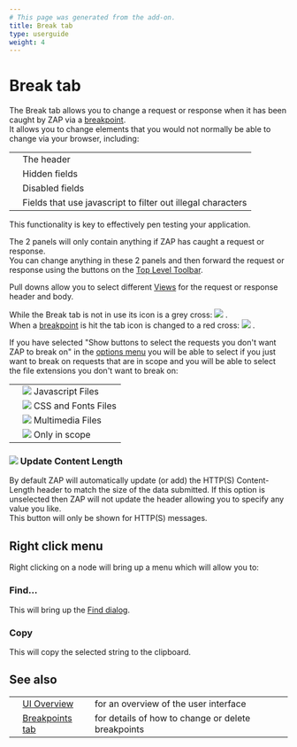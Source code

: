 ```yaml
---
# This page was generated from the add-on.
title: Break tab
type: userguide
weight: 4
---
```


# Break tab

The Break tab allows you to change a request or response when it has been caught by ZAP via
a [breakpoint](/docs/desktop/start/features/breakpoints/).  
It allows you to change elements that you would not normally be able to change via your
browser, including:

|     |                                                             |
| --- | ----------------------------------------------------------- |
|     | The header                                                  |
|     | Hidden fields                                               |
|     | Disabled fields                                             |
|     | Fields that use javascript to filter out illegal characters |

This functionality is key to effectively pen testing your application.

The 2 panels will only contain anything if ZAP has caught a request or response.  
You can change anything in these 2 panels and then forward the request or response using
the buttons on the [Top Level Toolbar](/docs/desktop/ui/tltoolbar/).

Pull downs allow you to select different [Views](/docs/desktop/ui/views/) for the request or response header and body.

While the Break tab is not in use its icon is a grey cross:
![](/docs/desktop/images/16/101grey.png) .  
When a [breakpoint](/docs/desktop/start/features/breakpoints/) is hit the tab icon is changed
to a red cross:
![](/docs/desktop/images/16/101.png) .

If you have selected "Show buttons to select the requests you don't want ZAP to break on" in the
[options menu](/docs/desktop/ui/dialogs/options/breakpoints/) you will be able to select if you just want to break
on requests that are in scope and you will be able to select the file extensions you don't want to break on:

|     |                                                               |
| --- | ------------------------------------------------------------- |
|     | ![](/docs/desktop/images/javascript.png) Javascript Files     |
|     | ![](/docs/desktop/images/cssAndFonts.png) CSS and Fonts Files |
|     | ![](/docs/desktop/images/multimedia.png) Multimedia Files     |
|     | ![](/docs/desktop/images/fugue/target.png) Only in scope      |

### ![](/docs/desktop/images/fugue/application-resize.png) Update Content Length

By default ZAP will automatically update (or add) the HTTP(S) Content-Length header to match the size of the data submitted. If this option is unselected then ZAP will not update the header allowing you to specify any value you like.  
This button will only be shown for HTTP(S) messages.

## Right click menu

Right clicking on a node will bring up a menu which will allow you to:

### Find...

This will bring up the [Find dialog](/docs/desktop/ui/dialogs/find/).

### Copy

This will copy the selected string to the clipboard.

## See also

|     |                                                       |                                                    |
| --- | ----------------------------------------------------- | -------------------------------------------------- |
|     | [UI Overview](/docs/desktop/ui/)                      | for an overview of the user interface              |
|     | [Breakpoints tab](/docs/desktop/ui/tabs/breakpoints/) | for details of how to change or delete breakpoints |

